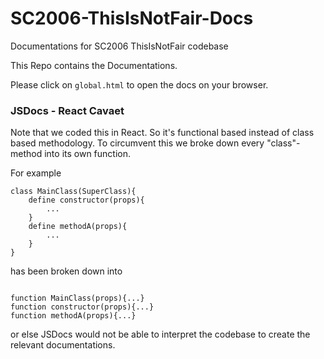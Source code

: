 # SC2006-ThisIsNotFair-Docs

Documentations for SC2006 ThisIsNotFair codebase

This Repo contains the Documentations.

Please click on `global.html` to open the docs on your browser.

### JSDocs - React Cavaet

Note that we coded this in React. So it's functional based instead of class based methodology. To circumvent this we broke down every "class"-method into its own function.

For example

```
class MainClass(SuperClass){
    define constructor(props){
        ...
    }
    define methodA(props){
        ...
    }
}
```

has been broken down into

```

function MainClass(props){...}
function constructor(props){...}
function methodA(props){...}
```

or else JSDocs would not be able to interpret the codebase to create the relevant documentations.

